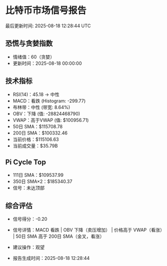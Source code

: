 # 比特币市场信号报告

最后更新时间: 2025-08-18 12:28:44 UTC

## 恐慌与贪婪指数
- 情绪值：60（贪婪）
- 更新时间：2025-08-18 00:00:00

## 技术指标
- RSI(14)：45.18 → 中性
- MACD：看跌 (Histogram: -299.77)
- 布林带：中性 (带宽: 8.64%)
- OBV：下降 (值: -28824468790)
- VWAP：高于VWAP (值: $100956.71)
- 50日 SMA：$115708.78
- 200日 SMA：$100332.46
- 当前价格：$115106.63
- 当前成交量：$35.79B

## Pi Cycle Top
- 111日 SMA：$109537.99
- 350日 SMA×2：$185340.37
- 信号：未达顶部

## 综合评估
- 信号得分：-0.20
- 信号详情：MACD 看跌 | OBV 下降（卖压增加） | 价格高于 VWAP（看涨） | 50日 SMA 高于 200日 SMA（金叉，看涨）
- 建议操作：观望

- 报告生成时间：2025-08-18 12:28:44